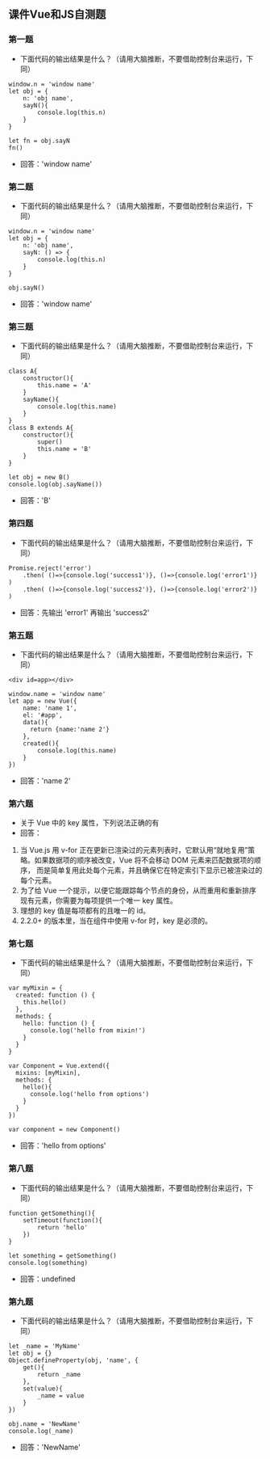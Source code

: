 ## 课件Vue和JS自测题
### 第一题
* 下面代码的输出结果是什么？（请用大脑推断，不要借助控制台来运行，下同）
```
window.n = 'window name'
let obj = {
    n: 'obj name',
    sayN(){
        console.log(this.n)
    }
}

let fn = obj.sayN
fn()
```
* 回答：'window name'
### 第二题
* 下面代码的输出结果是什么？（请用大脑推断，不要借助控制台来运行，下同）
```
window.n = 'window name'
let obj = {
    n: 'obj name',
    sayN: () => {
        console.log(this.n)
    }
}

obj.sayN()
```
* 回答：'window name'
### 第三题
* 下面代码的输出结果是什么？（请用大脑推断，不要借助控制台来运行，下同）
```
class A{
    constructor(){
        this.name = 'A'
    }
    sayName(){
        console.log(this.name)
    }
}
class B extends A{
    constructor(){
        super()
        this.name = 'B'
    }
}

let obj = new B()
console.log(obj.sayName())
```
* 回答：'B'
### 第四题
* 下面代码的输出结果是什么？（请用大脑推断，不要借助控制台来运行，下同）
```
Promise.reject('error')
    .then( ()=>{console.log('success1')}, ()=>{console.log('error1')} )
    .then( ()=>{console.log('success2')}, ()=>{console.log('error2')} )
```
* 回答：先输出 'error1' 再输出 'success2'
### 第五题
* 下面代码的输出结果是什么？（请用大脑推断，不要借助控制台来运行，下同）
```
<div id=app></div>
```
```
window.name = 'window name'
let app = new Vue({
    name: 'name 1',
    el: '#app',
    data(){
      return {name:'name 2'}
    },
    created(){
        console.log(this.name)
    }
})
```
* 回答：'name 2'
### 第六题
* 关于 Vue 中的 key 属性，下列说法正确的有
* 回答：
1. 当 Vue.js 用 v-for 正在更新已渲染过的元素列表时，它默认用“就地复用”策略。如果数据项的顺序被改变，Vue 将不会移动 DOM 元素来匹配数据项的顺序， 而是简单复用此处每个元素，并且确保它在特定索引下显示已被渲染过的每个元素。
2. 为了给 Vue 一个提示，以便它能跟踪每个节点的身份，从而重用和重新排序现有元素，你需要为每项提供一个唯一 key 属性。
3. 理想的 key 值是每项都有的且唯一的 id。
4. 2.2.0+ 的版本里，当在组件中使用 v-for 时，key 是必须的。
### 第七题
* 下面代码的输出结果是什么？（请用大脑推断，不要借助控制台来运行，下同）
```
var myMixin = {
  created: function () {
    this.hello()
  },
  methods: {
    hello: function () {
      console.log('hello from mixin!')
    }
  }
}

var Component = Vue.extend({
  mixins: [myMixin],
  methods: {
    hello(){
      console.log('hello from options')
    }
  }
})

var component = new Component()
```
* 回答：'hello from options'
### 第八题
* 下面代码的输出结果是什么？（请用大脑推断，不要借助控制台来运行，下同）
```
function getSomething(){
    setTimeout(function(){
        return 'hello'
    })
}

let something = getSomething()
console.log(something)
```
* 回答：undefined
### 第九题
* 下面代码的输出结果是什么？（请用大脑推断，不要借助控制台来运行，下同）
```
let _name = 'MyName'
let obj = {}
Object.defineProperty(obj, 'name', {
    get(){
        return _name
    },
    set(value){
        _name = value
    }
})

obj.name = 'NewName'
console.log(_name)
```
* 回答：'NewName'